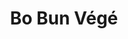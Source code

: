 ---
uuid: a73856da-74c6-4132-8586-557da5d9a89c
title: Bo Bun Végé
draft: false
layout: recettes
type: entree
categories:
  - Salade
regime:
  - vegan
  - vegetarien
  - sans-gluten
  - sans-lactose
region: Vietnam
saison:
  - ete
cuisson: Oui
temperature: Froid
plate: 100
check: Oui
checkAlwaysOk: false
ingredients:
  legumes:
    - title: Salade verte (chêne)
      quantite: 12
      unit: unité
    - title: Concombre
      quantite: 4.5
      unit: Kg
    - title: Echalote
      quantite: 1.5
      unit: Kg
      commentaire: sauce
    - title: Carotte
      quantite: 6.5
      unit: Kg
    - title: Algue Kombu
      quantite: 15
      unit: grammes
      commentaire: sauce
    - title: Gingembre
      quantite: 150
      unit: grammes
      commentaire: sauce
    - title: Ail
      quantite: 420
      unit: grammes
      commentaire: sauce
    - title: Ail
      quantite: 18
      unit: gousse·s
      commentaire: Chunks laqués
  autres:
    - title: Eau
      quantite: 20
      unit: litre
      commentaire: chaude
    - title: Protéines de soja
      quantite: 1.5
      unit: Kg
      commentaire: chuncks laqués
  sec:
    - title: Cacahuète
      quantite: 1.5
      unit: Kg
    - title: Vermicelle de Riz
      quantite: 8.7
      unit: Kg
  sucres:
    - title: Jus d'orange
      quantite: 3
      unit: litre
      commentaire: chunks laqués
    - title: Sucre en poudre
      quantite: 3
      unit: Kg
      commentaire: sauce
    - title: Sucre en poudre
      quantite: 250
      unit: grammes
      commentaire: chunks laqués
  epices:
    - title: Vinaigre de riz
      quantite: 3
      unit: litre
      commentaire: sauce
    - title: Poivre noir moulu
      quantite: 12
      unit: grammes
      commentaire: chunks laqués
    - title: mélange 4 épices
      quantite: 20
      unit: grammes
      commentaire: chunks laqués
    - title: Menthe
      quantite: 5
      unit: bottes
      commentaire: Grosse botte
    - title: Coriandre fraîche
      quantite: 5
      unit: bottes
      commentaire: Grosses bottes
    - title: Tamari (sauce)
      quantite: 1.5
      unit: litre
      commentaire: sauce
materiel:
  - Plat Paela
preparation: >-
  **CHUNCKS LAQUES :**


  Possible 1 J avant


  * Faire griller les protéines de soja dans la très grande poêle.

  * Déglacer au jus d'orange et sauce soja.

  * Ajouter poivre et 4épices, ail et gingembre pressés.

  * Ensuite les faire caraméliser avec le sucre.




  **SAUCE VEGANE:**


  Possible 1 J avant


  * Faire chauffer l'eau sans la bouillir en infusant l'algue Kombu minimum 20min.

  * Mettre dans une gamelle, l'ail pressé,  le sucre, le jus de citrons verts, le vinaigre,jusqu'à ce que le sucre se dissolve. 

  * Ajoutez la sauce tamari, l'eau, l'algueet les échalottes hâchées menues.

  * Mélanger et réserver au frais.




  **GARNITURE :**


  * Râper les carottes

  * Couper les concombre pélés en bâtonnets

  * Hâcher grossièrement la menthe et la coriandre

  * Couper la salade

  * Toaster les cacahuètes et les broyer légèrement.




  **1h30 avant le service:**


  * Cuire les vermicelles à l'eau bouillante et les rincer à la sortie de cuisson.

  * Les cuire petit à petit, pas tout d'un coup.

  * Les laisser reposer dans une passoire sous un torchon durant 1h.


  **ASSEMBLAGE DU BO BUN :**


  \- les nouilles au fond d'un gros bol et arroser d'une louche de sauce. 


  \- les légumes crus (carottes, concombre et salade) autour des nouilles ainsi que les chunks, cacahuètes et coriandre et menthe.
astuces:
  - astuce: S'accompagne de nems
publishDate: 2024-05-20T14:53:00.000Z
---